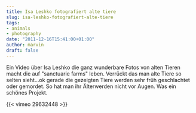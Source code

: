 ```yaml
---
title: Isa Leshko fotografiert alte tiere
slug: isa-leshko-fotografiert-alte-tiere
tags:
- animals
- photography
date: "2011-12-16T15:41:00+01:00"
author: marvin
draft: false
---
```

Ein Video über Isa Leshko die ganz wunderbare Fotos von alten Tieren
macht die auf "sanctuarie farms" leben. Verrückt das man alte Tiere so
selten sieht...ok gerade die gezeigten Tiere werden sehr früh
geschlachtet oder gemordet. So hat man ihr Älterwerden nicht vor Augen.
Was ein schönes Projekt.

{{< vimeo 29632448 >}}